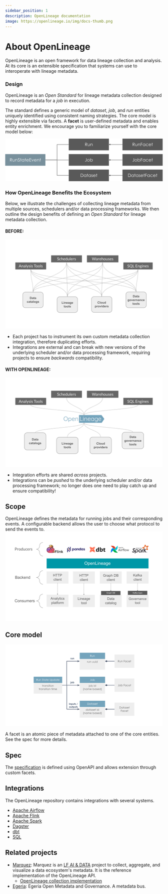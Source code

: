 ```yaml
---
sidebar_position: 1
description: OpenLineage documentation
image: https://openlineage.io/img/docs-thumb.png
---
```


# About OpenLineage

OpenLineage is an open framework for data lineage collection and analysis. At its core is an extensible specification that systems can use to interoperate with lineage metadata.

### Design

OpenLineage is an _Open Standard_ for lineage metadata collection designed to record metadata for a _job_ in execution.

The standard defines a generic model of _dataset_, _job_, and _run_ entities uniquely identified using consistent naming strategies. The core model is highly extensible via facets. A **facet** is user-defined metadata and enables entity enrichment. We encourage you to familiarize yourself with the core model below:

![image](./model.svg)


### How OpenLineage Benefits the Ecosystem

Below, we illustrate the challenges of collecting lineage metadata from multiple sources, schedulers and/or data processing frameworks. We then outline the design benefits of defining an _Open Standard_ for lineage metadata collection.

#### BEFORE:

![image](./before-ol.svg)

* Each project has to instrument its own custom metadata collection integration, therefore duplicating efforts.
* Integrations are external and can break with new versions of the underlying scheduler and/or data processing framework, requiring projects to ensure _backwards_ compatibility.

#### WITH OPENLINEAGE:

![image](./with-ol.svg)

* Integration efforts are shared _across_ projects.
* Integrations can be _pushed_ to the underlying scheduler and/or data processing framework; no longer does one need to play catch up and ensure compatibility!

## Scope
OpenLineage defines the metadata for running jobs and their corresponding events.
A configurable backend allows the user to choose what protocol to send the events to.
 ![Scope](./scope.svg)

## Core model

 ![Model](./datamodel.svg)

 A facet is an atomic piece of metadata attached to one of the core entities.
 See the spec for more details.

## Spec
The [specification](https://github.com/OpenLineage/OpenLineage/blob/main/spec/OpenLineage.md) is defined using OpenAPI and allows extension through custom facets.

## Integrations

The OpenLineage repository contains integrations with several systems.

- [Apache Airflow](https://github.com/OpenLineage/OpenLineage/tree/main/integration/airflow)
- [Apache Flink](https://github.com/OpenLineage/OpenLineage/tree/main/integration/flink)
- [Apache Spark](https://github.com/OpenLineage/OpenLineage/tree/main/integration/spark)
- [Dagster](https://github.com/OpenLineage/OpenLineage/tree/main/integration/dagster)
- [dbt](https://github.com/OpenLineage/OpenLineage/tree/main/integration/dbt)
- [SQL](https://github.com/OpenLineage/OpenLineage/tree/main/integration/sql)

## Related projects
- [Marquez](https://marquezproject.ai/): Marquez is an [LF AI & DATA](https://lfaidata.foundation/) project to collect, aggregate, and visualize a data ecosystem's metadata. It is the reference implementation of the OpenLineage API.
  - [OpenLineage collection implementation](https://github.com/MarquezProject/marquez/blob/main/api/src/main/java/marquez/api/OpenLineageResource.java)
- [Egeria](https://egeria.odpi.org/): Egeria Open Metadata and Governance. A metadata bus.